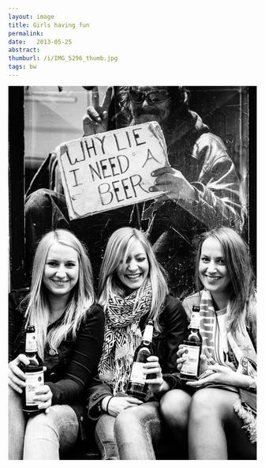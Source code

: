 ```yaml
---
layout: image
title: Girls having fun
permalink: 
date:   2013-05-25
abstract: 
thumburl: /i/IMG_5296_thumb.jpg
tags: bw
---
```

![](/i/IMG_5296.jpg)

